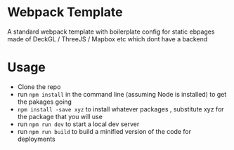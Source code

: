 # Webpack Template
A standard webpack template with boilerplate config for static ebpages made of DeckGL / ThreeJS / Mapbox etc which dont have a backend

# Usage 
- Clone the repo
- run `npm install` in the command line (assuming Node is installed) to get the pakages going
- `npm install -save xyz` to install whatever packages , substitute xyz for the package that you will use 
- run `npm run dev` to start a local dev server 
- run `npm run build` to build a minified version of the code for deployments
